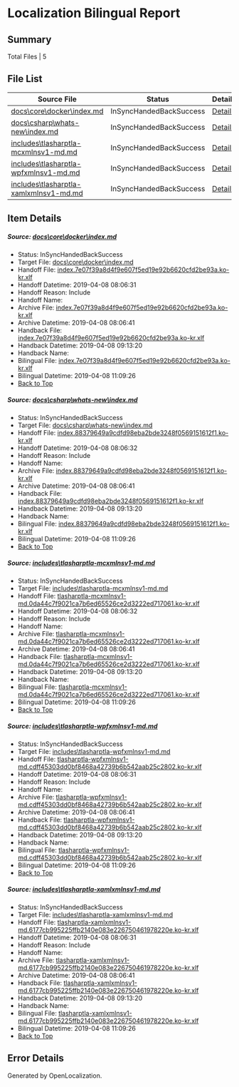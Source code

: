 # <a name='report-top'></a> Localization Bilingual Report

## Summary
 Total Files | 5

## File List
 Source File | Status | Details 
 ----------- | ------ | ------- 
 [docs\core\docker\index.md](https://github.com/OpenLocalizationTestOrg/docs/blob/f9ae43c1cac88dc83fee07b26d8333501f574532/docs/core/docker/index.md) | InSyncHandedBackSuccess | [Details](#b6fcac5f6062c8e1924794eda0e6b6061f43fa6c41)
 [docs\csharp\whats-new\index.md](https://github.com/OpenLocalizationTestOrg/docs/blob/f9ae43c1cac88dc83fee07b26d8333501f574532/docs/csharp/whats-new/index.md) | InSyncHandedBackSuccess | [Details](#157554dba0e071454c423cd2fd3be50d2be5cb112200)
 [includes\tlasharptla-mcxmlnsv1-md.md](https://github.com/OpenLocalizationTestOrg/docs/blob/f9ae43c1cac88dc83fee07b26d8333501f574532/includes/tlasharptla-mcxmlnsv1-md.md) | InSyncHandedBackSuccess | [Details](#7f5db1529571d6410041b50d8063bd0d689d9a4516225)
 [includes\tlasharptla-wpfxmlnsv1-md.md](https://github.com/OpenLocalizationTestOrg/docs/blob/f9ae43c1cac88dc83fee07b26d8333501f574532/includes/tlasharptla-wpfxmlnsv1-md.md) | InSyncHandedBackSuccess | [Details](#6466dd433df3d39362f1ce3ce231d5b0a7e450d516288)
 [includes\tlasharptla-xamlxmlnsv1-md.md](https://github.com/OpenLocalizationTestOrg/docs/blob/f9ae43c1cac88dc83fee07b26d8333501f574532/includes/tlasharptla-xamlxmlnsv1-md.md) | InSyncHandedBackSuccess | [Details](#ae7061415a4e55e2b3655222d10b6f2e02303dfb16292)

## Item Details
##### <a name='b6fcac5f6062c8e1924794eda0e6b6061f43fa6c41'></a> Source: [docs\core\docker\index.md](https://github.com/OpenLocalizationTestOrg/docs/blob/f9ae43c1cac88dc83fee07b26d8333501f574532/docs/core/docker/index.md)
* Status: InSyncHandedBackSuccess
* Target File: [docs\core\docker\index.md](https://github.com/OpenLocalizationTestOrg/docs.ko-kr/blob/88c2b90331a30cc645d0dd7d1fc6ce2a5a97964a/docs/core/docker/index.md)
* Handoff File: [index.7e07f39a8d4f9e607f5ed19e92b6620cfd2be93a.ko-kr.xlf](https://github.com/OpenLocalizationTestOrg/docs.handoff/blob/1b4615a3b3ada3b0d7fd83e04c70e869e935ffd2/ol-handoff/OpenLocalizationTestOrg/docs.ko-kr/master/p1-ht/index.7e07f39a8d4f9e607f5ed19e92b6620cfd2be93a.ko-kr.xlf)
* Handoff Datetime: 2019-04-08 08:06:31
* Handoff Reason: Include
* Handoff Name: 
* Archive File: [index.7e07f39a8d4f9e607f5ed19e92b6620cfd2be93a.ko-kr.xlf](https://github.com/OpenLocalizationTestOrg/docs.handoff/blob/58539b385652ef602cc1963667644200574e1a8c/ol-archive/OpenLocalizationTestOrg/docs.ko-kr/master/p1-ht/index.7e07f39a8d4f9e607f5ed19e92b6620cfd2be93a.ko-kr.xlf)
* Archive Datetime: 2019-04-08 08:06:41
* Handback File: [index.7e07f39a8d4f9e607f5ed19e92b6620cfd2be93a.ko-kr.xlf](https://github.com/OpenLocalizationTestOrg/docs.handback/blob/df297df2de7ac4eaf4ceb13aa305126c6183ee98/ol-handback/OpenLocalizationTestOrg/docs.ko-kr/master/p1-ht/index.7e07f39a8d4f9e607f5ed19e92b6620cfd2be93a.ko-kr.xlf)
* Handback Datetime: 2019-04-08 09:13:20
* Handback Name: 
* Bilingual File: [index.7e07f39a8d4f9e607f5ed19e92b6620cfd2be93a.ko-kr.xlf](https://github.com/OpenLocalizationTestOrg/docs.handback/blob/df297df2de7ac4eaf4ceb13aa305126c6183ee98/ol-handback/OpenLocalizationTestOrg/docs.ko-kr/master/p1-ht/index.7e07f39a8d4f9e607f5ed19e92b6620cfd2be93a.ko-kr.xlf)
* Bilingual Datetime: 2019-04-08 11:09:26
* [Back to Top](#report-top)

##### <a name='157554dba0e071454c423cd2fd3be50d2be5cb112200'></a> Source: [docs\csharp\whats-new\index.md](https://github.com/OpenLocalizationTestOrg/docs/blob/f9ae43c1cac88dc83fee07b26d8333501f574532/docs/csharp/whats-new/index.md)
* Status: InSyncHandedBackSuccess
* Target File: [docs\csharp\whats-new\index.md](https://github.com/OpenLocalizationTestOrg/docs.ko-kr/blob/88c2b90331a30cc645d0dd7d1fc6ce2a5a97964a/docs/csharp/whats-new/index.md)
* Handoff File: [index.88379649a9cdfd98eba2bde3248f0569151612f1.ko-kr.xlf](https://github.com/OpenLocalizationTestOrg/docs.handoff/blob/1b4615a3b3ada3b0d7fd83e04c70e869e935ffd2/ol-handoff/OpenLocalizationTestOrg/docs.ko-kr/master/p1-ht/index.88379649a9cdfd98eba2bde3248f0569151612f1.ko-kr.xlf)
* Handoff Datetime: 2019-04-08 08:06:32
* Handoff Reason: Include
* Handoff Name: 
* Archive File: [index.88379649a9cdfd98eba2bde3248f0569151612f1.ko-kr.xlf](https://github.com/OpenLocalizationTestOrg/docs.handoff/blob/58539b385652ef602cc1963667644200574e1a8c/ol-archive/OpenLocalizationTestOrg/docs.ko-kr/master/p1-ht/index.88379649a9cdfd98eba2bde3248f0569151612f1.ko-kr.xlf)
* Archive Datetime: 2019-04-08 08:06:41
* Handback File: [index.88379649a9cdfd98eba2bde3248f0569151612f1.ko-kr.xlf](https://github.com/OpenLocalizationTestOrg/docs.handback/blob/df297df2de7ac4eaf4ceb13aa305126c6183ee98/ol-handback/OpenLocalizationTestOrg/docs.ko-kr/master/p1-ht/index.88379649a9cdfd98eba2bde3248f0569151612f1.ko-kr.xlf)
* Handback Datetime: 2019-04-08 09:13:20
* Handback Name: 
* Bilingual File: [index.88379649a9cdfd98eba2bde3248f0569151612f1.ko-kr.xlf](https://github.com/OpenLocalizationTestOrg/docs.handback/blob/df297df2de7ac4eaf4ceb13aa305126c6183ee98/ol-handback/OpenLocalizationTestOrg/docs.ko-kr/master/p1-ht/index.88379649a9cdfd98eba2bde3248f0569151612f1.ko-kr.xlf)
* Bilingual Datetime: 2019-04-08 11:09:26
* [Back to Top](#report-top)

##### <a name='7f5db1529571d6410041b50d8063bd0d689d9a4516225'></a> Source: [includes\tlasharptla-mcxmlnsv1-md.md](https://github.com/OpenLocalizationTestOrg/docs/blob/f9ae43c1cac88dc83fee07b26d8333501f574532/includes/tlasharptla-mcxmlnsv1-md.md)
* Status: InSyncHandedBackSuccess
* Target File: [includes\tlasharptla-mcxmlnsv1-md.md](https://github.com/OpenLocalizationTestOrg/docs.ko-kr/blob/88c2b90331a30cc645d0dd7d1fc6ce2a5a97964a/includes/tlasharptla-mcxmlnsv1-md.md)
* Handoff File: [tlasharptla-mcxmlnsv1-md.0da44c7f9021ca7b6ed65526ce2d3222ed717061.ko-kr.xlf](https://github.com/OpenLocalizationTestOrg/docs.handoff/blob/1b4615a3b3ada3b0d7fd83e04c70e869e935ffd2/ol-handoff/OpenLocalizationTestOrg/docs.ko-kr/master/includes/tlasharptla-mcxmlnsv1-md.0da44c7f9021ca7b6ed65526ce2d3222ed717061.ko-kr.xlf)
* Handoff Datetime: 2019-04-08 08:06:32
* Handoff Reason: Include
* Handoff Name: 
* Archive File: [tlasharptla-mcxmlnsv1-md.0da44c7f9021ca7b6ed65526ce2d3222ed717061.ko-kr.xlf](https://github.com/OpenLocalizationTestOrg/docs.handoff/blob/58539b385652ef602cc1963667644200574e1a8c/ol-archive/OpenLocalizationTestOrg/docs.ko-kr/master/includes/tlasharptla-mcxmlnsv1-md.0da44c7f9021ca7b6ed65526ce2d3222ed717061.ko-kr.xlf)
* Archive Datetime: 2019-04-08 08:06:41
* Handback File: [tlasharptla-mcxmlnsv1-md.0da44c7f9021ca7b6ed65526ce2d3222ed717061.ko-kr.xlf](https://github.com/OpenLocalizationTestOrg/docs.handback/blob/df297df2de7ac4eaf4ceb13aa305126c6183ee98/ol-handback/OpenLocalizationTestOrg/docs.ko-kr/master/includes/tlasharptla-mcxmlnsv1-md.0da44c7f9021ca7b6ed65526ce2d3222ed717061.ko-kr.xlf)
* Handback Datetime: 2019-04-08 09:13:20
* Handback Name: 
* Bilingual File: [tlasharptla-mcxmlnsv1-md.0da44c7f9021ca7b6ed65526ce2d3222ed717061.ko-kr.xlf](https://github.com/OpenLocalizationTestOrg/docs.handback/blob/df297df2de7ac4eaf4ceb13aa305126c6183ee98/ol-handback/OpenLocalizationTestOrg/docs.ko-kr/master/includes/tlasharptla-mcxmlnsv1-md.0da44c7f9021ca7b6ed65526ce2d3222ed717061.ko-kr.xlf)
* Bilingual Datetime: 2019-04-08 11:09:26
* [Back to Top](#report-top)

##### <a name='6466dd433df3d39362f1ce3ce231d5b0a7e450d516288'></a> Source: [includes\tlasharptla-wpfxmlnsv1-md.md](https://github.com/OpenLocalizationTestOrg/docs/blob/f9ae43c1cac88dc83fee07b26d8333501f574532/includes/tlasharptla-wpfxmlnsv1-md.md)
* Status: InSyncHandedBackSuccess
* Target File: [includes\tlasharptla-wpfxmlnsv1-md.md](https://github.com/OpenLocalizationTestOrg/docs.ko-kr/blob/88c2b90331a30cc645d0dd7d1fc6ce2a5a97964a/includes/tlasharptla-wpfxmlnsv1-md.md)
* Handoff File: [tlasharptla-wpfxmlnsv1-md.cdff45303dd0bf8468a42739b6b542aab25c2802.ko-kr.xlf](https://github.com/OpenLocalizationTestOrg/docs.handoff/blob/1b4615a3b3ada3b0d7fd83e04c70e869e935ffd2/ol-handoff/OpenLocalizationTestOrg/docs.ko-kr/master/includes/tlasharptla-wpfxmlnsv1-md.cdff45303dd0bf8468a42739b6b542aab25c2802.ko-kr.xlf)
* Handoff Datetime: 2019-04-08 08:06:31
* Handoff Reason: Include
* Handoff Name: 
* Archive File: [tlasharptla-wpfxmlnsv1-md.cdff45303dd0bf8468a42739b6b542aab25c2802.ko-kr.xlf](https://github.com/OpenLocalizationTestOrg/docs.handoff/blob/58539b385652ef602cc1963667644200574e1a8c/ol-archive/OpenLocalizationTestOrg/docs.ko-kr/master/includes/tlasharptla-wpfxmlnsv1-md.cdff45303dd0bf8468a42739b6b542aab25c2802.ko-kr.xlf)
* Archive Datetime: 2019-04-08 08:06:41
* Handback File: [tlasharptla-wpfxmlnsv1-md.cdff45303dd0bf8468a42739b6b542aab25c2802.ko-kr.xlf](https://github.com/OpenLocalizationTestOrg/docs.handback/blob/df297df2de7ac4eaf4ceb13aa305126c6183ee98/ol-handback/OpenLocalizationTestOrg/docs.ko-kr/master/includes/tlasharptla-wpfxmlnsv1-md.cdff45303dd0bf8468a42739b6b542aab25c2802.ko-kr.xlf)
* Handback Datetime: 2019-04-08 09:13:20
* Handback Name: 
* Bilingual File: [tlasharptla-wpfxmlnsv1-md.cdff45303dd0bf8468a42739b6b542aab25c2802.ko-kr.xlf](https://github.com/OpenLocalizationTestOrg/docs.handback/blob/df297df2de7ac4eaf4ceb13aa305126c6183ee98/ol-handback/OpenLocalizationTestOrg/docs.ko-kr/master/includes/tlasharptla-wpfxmlnsv1-md.cdff45303dd0bf8468a42739b6b542aab25c2802.ko-kr.xlf)
* Bilingual Datetime: 2019-04-08 11:09:26
* [Back to Top](#report-top)

##### <a name='ae7061415a4e55e2b3655222d10b6f2e02303dfb16292'></a> Source: [includes\tlasharptla-xamlxmlnsv1-md.md](https://github.com/OpenLocalizationTestOrg/docs/blob/f9ae43c1cac88dc83fee07b26d8333501f574532/includes/tlasharptla-xamlxmlnsv1-md.md)
* Status: InSyncHandedBackSuccess
* Target File: [includes\tlasharptla-xamlxmlnsv1-md.md](https://github.com/OpenLocalizationTestOrg/docs.ko-kr/blob/88c2b90331a30cc645d0dd7d1fc6ce2a5a97964a/includes/tlasharptla-xamlxmlnsv1-md.md)
* Handoff File: [tlasharptla-xamlxmlnsv1-md.6177cb995225ffb2140e083e226750461978220e.ko-kr.xlf](https://github.com/OpenLocalizationTestOrg/docs.handoff/blob/1b4615a3b3ada3b0d7fd83e04c70e869e935ffd2/ol-handoff/OpenLocalizationTestOrg/docs.ko-kr/master/includes/tlasharptla-xamlxmlnsv1-md.6177cb995225ffb2140e083e226750461978220e.ko-kr.xlf)
* Handoff Datetime: 2019-04-08 08:06:31
* Handoff Reason: Include
* Handoff Name: 
* Archive File: [tlasharptla-xamlxmlnsv1-md.6177cb995225ffb2140e083e226750461978220e.ko-kr.xlf](https://github.com/OpenLocalizationTestOrg/docs.handoff/blob/58539b385652ef602cc1963667644200574e1a8c/ol-archive/OpenLocalizationTestOrg/docs.ko-kr/master/includes/tlasharptla-xamlxmlnsv1-md.6177cb995225ffb2140e083e226750461978220e.ko-kr.xlf)
* Archive Datetime: 2019-04-08 08:06:41
* Handback File: [tlasharptla-xamlxmlnsv1-md.6177cb995225ffb2140e083e226750461978220e.ko-kr.xlf](https://github.com/OpenLocalizationTestOrg/docs.handback/blob/df297df2de7ac4eaf4ceb13aa305126c6183ee98/ol-handback/OpenLocalizationTestOrg/docs.ko-kr/master/includes/tlasharptla-xamlxmlnsv1-md.6177cb995225ffb2140e083e226750461978220e.ko-kr.xlf)
* Handback Datetime: 2019-04-08 09:13:20
* Handback Name: 
* Bilingual File: [tlasharptla-xamlxmlnsv1-md.6177cb995225ffb2140e083e226750461978220e.ko-kr.xlf](https://github.com/OpenLocalizationTestOrg/docs.handback/blob/df297df2de7ac4eaf4ceb13aa305126c6183ee98/ol-handback/OpenLocalizationTestOrg/docs.ko-kr/master/includes/tlasharptla-xamlxmlnsv1-md.6177cb995225ffb2140e083e226750461978220e.ko-kr.xlf)
* Bilingual Datetime: 2019-04-08 11:09:26
* [Back to Top](#report-top)


## Error Details

Generated by OpenLocalization.
